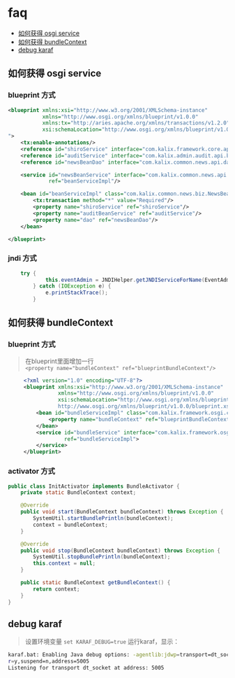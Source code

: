 # faq

- [如何获得 osgi service](#如何获得-osgi-service)
- [如何获得 bundleContext](#如何获得-bundleContext)
- [debug karaf](#debug-karaf)

## 如何获得 osgi service

### blueprint 方式

```xml
<blueprint xmlns:xsi="http://www.w3.org/2001/XMLSchema-instance"
           xmlns="http://www.osgi.org/xmlns/blueprint/v1.0.0"
           xmlns:tx="http://aries.apache.org/xmlns/transactions/v1.2.0"
           xsi:schemaLocation="http://www.osgi.org/xmlns/blueprint/v1.0.0 http://www.osgi.org/xmlns/blueprint/v1.0.0/blueprint.xsd
">
    <tx:enable-annotations/>
    <reference id="shiroService" interface="com.kalix.framework.core.api.security.IShiroService"/>
    <reference id="auditService" interface="com.kalix.admin.audit.api.biz.IAuditBeanService"/>
    <reference id="newsBeanDao" interface="com.kalix.common.news.api.dao.INewsBeanDao"/>

    <service id="newsBeanService" interface="com.kalix.common.news.api.biz.INewsBeanService"
             ref="beanServiceImpl"/>

    <bean id="beanServiceImpl" class="com.kalix.common.news.biz.NewsBeanServiceImpl">
        <tx:transaction method="*" value="Required"/>
        <property name="shiroService" ref="shiroService"/>
        <property name="auditBeanService" ref="auditService"/>
        <property name="dao" ref="newsBeanDao"/>
    </bean>

</blueprint>
```

### jndi 方式

```java
    try {
            this.eventAdmin = JNDIHelper.getJNDIServiceForName(EventAdmin.class.getName());
        } catch (IOException e) {
            e.printStackTrace();
        }
```

## 如何获得 bundleContext

### blueprint 方式 

> 在blueprint里面增加一行  
``` <property name="bundleContext" ref="blueprintBundleContext"/> ```

```xml
     <?xml version="1.0" encoding="UTF-8"?>
     <blueprint xmlns:xsi="http://www.w3.org/2001/XMLSchema-instance"
                xmlns="http://www.osgi.org/xmlns/blueprint/v1.0.0"
                xsi:schemaLocation="http://www.osgi.org/xmlns/blueprint/v1.0.0
                http://www.osgi.org/xmlns/blueprint/v1.0.0/blueprint.xsd">
         <bean id="bundleServiceImpl" class="com.kalix.framework.osgi.core.BundleServiceImpl">
             <property name="bundleContext" ref="blueprintBundleContext"/>
         </bean>
         <service id="bundleService" interface="com.kalix.framework.osgi.api.IBundleService"
                  ref="bundleServiceImpl">
         </service>
     </blueprint>
```

### activator 方式 

```java
public class InitActivator implements BundleActivator {
    private static BundleContext context;

    @Override
    public void start(BundleContext bundleContext) throws Exception {
        SystemUtil.startBundlePrintln(bundleContext);
        context = bundleContext;
    }

    @Override
    public void stop(BundleContext bundleContext) throws Exception {
        SystemUtil.stopBundlePrintln(bundleContext);
        this.context = null;
    }

    public static BundleContext getBundleContext() {
        return context;
    }
}
```

## debug karaf
> 设置环境变量 ```set KARAF_DEBUG=true```
>运行karaf，显示：
```bash
karaf.bat: Enabling Java debug options: -agentlib:jdwp=transport=dt_socket,serve
r=y,suspend=n,address=5005
Listening for transport dt_socket at address: 5005
```